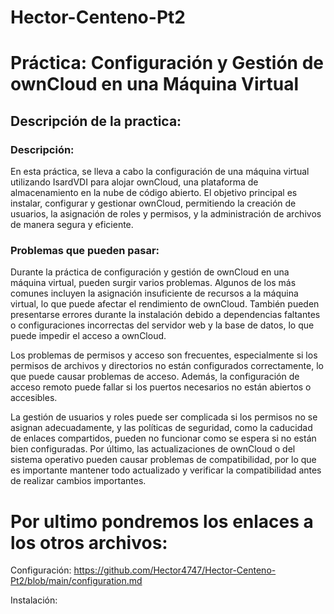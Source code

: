 # Hector-Centeno-Pt2

# Práctica: Configuración y Gestión de ownCloud en una Máquina Virtual

## Descripción de la practica:

### Descripción:
En esta práctica, se lleva a cabo la configuración de una máquina virtual utilizando IsardVDI para alojar ownCloud, una plataforma de almacenamiento en la nube de código abierto. El objetivo principal es instalar, configurar y gestionar ownCloud, permitiendo la creación de usuarios, la asignación de roles y permisos, y la administración de archivos de manera segura y eficiente.


### Problemas que pueden pasar:

Durante la práctica de configuración y gestión de ownCloud en una máquina virtual, pueden surgir varios problemas. Algunos de los más comunes incluyen la asignación insuficiente de recursos a la máquina virtual, lo que puede afectar el rendimiento de ownCloud. También pueden presentarse errores durante la instalación debido a dependencias faltantes o configuraciones incorrectas del servidor web y la base de datos, lo que puede impedir el acceso a ownCloud.

Los problemas de permisos y acceso son frecuentes, especialmente si los permisos de archivos y directorios no están configurados correctamente, lo que puede causar problemas de acceso. Además, la configuración de acceso remoto puede fallar si los puertos necesarios no están abiertos o accesibles.

La gestión de usuarios y roles puede ser complicada si los permisos no se asignan adecuadamente, y las políticas de seguridad, como la caducidad de enlaces compartidos, pueden no funcionar como se espera si no están bien configuradas. Por último, las actualizaciones de ownCloud o del sistema operativo pueden causar problemas de compatibilidad, por lo que es importante mantener todo actualizado y verificar la compatibilidad antes de realizar cambios importantes.



# Por ultimo pondremos los enlaces a los otros archivos:

Configuración: https://github.com/Hector4747/Hector-Centeno-Pt2/blob/main/configuration.md

Instalación: 
